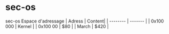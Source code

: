 # sec-os
sec-os
Espace d'adressage
| Adress  | Content|
| -------- | ------- |
| 0x100 000  | Kernel    |
| 0x100 00   | $80     |
| March    | $420    |
